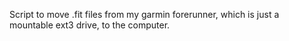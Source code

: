Script to move .fit files from my garmin forerunner, which is just a mountable ext3 drive, to the computer.